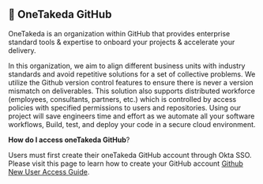 ## 🔧 OneTakeda GitHub

OneTakeda is an organization within GitHub that provides enterprise standard tools & expertise to onboard your projects & accelerate your delivery.

In this organization, we aim to align different business units with industry standards and avoid repetitive solutions for a set of collective problems. We utilize the Github version control features to ensure there is never a version mismatch on deliverables. This solution also supports distributed workforce (employees, consultants, partners, etc.) which is controlled by access policies with specified permissions to users and repositories.
Using our project will save engineers time and effort as we automate all your software workflows, Build, test, and deploy your code in a secure cloud environment.

**How do I access oneTakeda GitHub**?

Users must first create their oneTakeda GitHub account through Okta SSO. Please visit this page to learn how to create your GitHub account [Github New User Access Guide](https://mytakeda.sharepoint.com/:p:/r/sites/DevOps/_layouts/15/Doc.aspx?sourcedoc=%7B20F91A70-6FB5-48D8-BB79-9009C9F16CC8%7D&file=GitHub%20New%20User%20Access%20Guide.pptx&action=edit&mobileredirect=true).